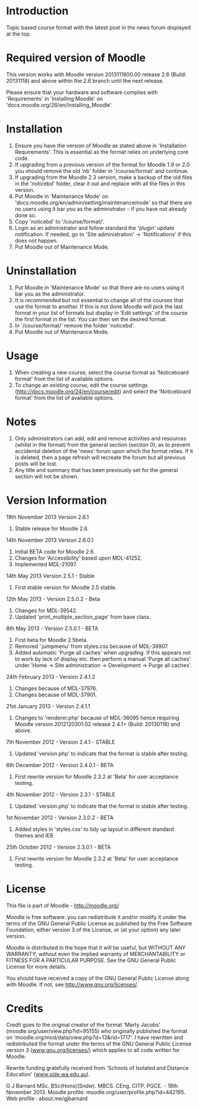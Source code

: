 Introduction
============
Topic based course format with the latest post in the news forum displayed at the top.

Required version of Moodle
==========================
This version works with Moodle version 2013111800.00 release 2.6 (Build: 20131118) and above within the 2.6 branch until the
next release.

Please ensure that your hardware and software complies with 'Requirements' in 'Installing Moodle' on
'docs.moodle.org/26/en/Installing_Moodle'.

Installation
============
1. Ensure you have the version of Moodle as stated above in 'Installation Requirements'.  This is essential as the
   format relies on underlying core code.
2. If upgrading from a previous version of the format for Moodle 1.9 or 2.0 you should remove the old 'nb' folder
   in '/course/format' and continue.
3. If upgrading from the Moodle 2.3 version, make a backup of the old files in the 'noticebd' folder, clear it out
   and replace with all the files in this version.
4. Put Moodle in 'Maintenance Mode' on 'docs.moodle.org/en/admin/setting/maintenancemode' so that there are no 
   users using it bar you as the administrator - if you have not already done so.
5. Copy 'noticebd' to '/course/format/'.
6. Login as an administrator and follow standard the 'plugin' update notification.  If needed, go to
   'Site administration' -> 'Notifications' if this does not happen.
7. Put Moodle out of Maintenance Mode.

Uninstallation
==============
1. Put Moodle in 'Maintenance Mode' so that there are no users using it bar you as the administrator.
2. It is recommended but not essential to change all of the courses that use the format to another.  If this is
   not done Moodle will pick the last format in your list of formats but display in 'Edit settings' of the
   course the first format in the list.  You can then set the desired format.
3. In '/course/format/' remove the folder 'noticebd'.
4. Put Moodle out of Maintenance Mode.

Usage
=====
1. When creating a new course, select the course format as 'Noticeboard format' from the list of available options.
2. To change an existing course, edit the course settings (http://docs.moodle.org/24/en/course/edit) and select the
   'Noticeboard format' from the list of available options.

Notes
=====
1. Only administrators can add, edit and remove activities and resources (whilst in the format) from the general
   section (section 0), as to prevent accidental deletion of the 'news' forum upon which the format relies.  If it is
   deleted, then a page refresh will recreate the forum but all previous posts will be lost.
2. Any title and summary that has been previously set for the general section will not be shown.

Version Information
===================
18th November 2013 Version 2.6.1
  1.  Stable release for Moodle 2.6.

14th November 2013 Version 2.6.0.1
  1.  Initial BETA code for Moodle 2.6.
  2.  Changes for 'Accessibility' based upon MDL-41252.
  3.  Implemented MDL-21097.

14th May 2013 Version 2.5.1 - Stable
  1.  First stable version for Moodle 2.5 stable.

12th May 2013 - Version 2.5.0.2 - Beta
  1. Changes for MDL-39542.
  2. Updated 'print_multiple_section_page' from base class.

8th May 2013 - Version 2.5.0.1 - BETA
  1. First beta for Moodle 2.5beta.
  2. Removed '.jumpmenu' from styles.css because of MDL-38907.
  3. Added automatic 'Purge all caches' when upgrading.  If this appears not to work by lack of display etc. then perform a
     manual 'Purge all caches' under 'Home -> Site administration -> Development -> Purge all caches'.

24th February 2013 - Version 2.4.1.2
  1. Changes because of MDL-37976.
  2. Changes because of MDL-37901.

21st January 2013 - Version 2.4.1.1
  1. Changes to 'renderer.php' because of MDL-36095 hence requiring Moodle version 2012120301.02 release 2.4.1+ (Build: 20130118) and above.

7th November 2012 - Version 2.4.1 - STABLE
  1. Updated 'version.php' to indicate that the format is stable after testing.

6th December 2012 - Version 2.4.0.1 - BETA
  1. First rewrite version for Moodle 2.3.2 at 'Beta' for user acceptance testing.

4th November 2012 - Version 2.3.1 - STABLE
  1. Updated 'version.php' to indicate that the format is stable after testing.

1st November 2012 - Version 2.3.0.2 - BETA
  1. Added styles in 'styles.css' to tidy up layout in different standard themes and IE8.

25th October 2012 - Version 2.3.0.1 - BETA
  1. First rewrite version for Moodle 2.3.2 at 'Beta' for user acceptance testing.

License
=======
This file is part of Moodle - http://moodle.org/

Moodle is free software: you can redistribute it and/or modify
it under the terms of the GNU General Public License as published by
the Free Software Foundation, either version 3 of the License, or
(at your option) any later version.

Moodle is distributed in the hope that it will be useful,
but WITHOUT ANY WARRANTY; without even the implied warranty of
MERCHANTABILITY or FITNESS FOR A PARTICULAR PURPOSE.  See the
GNU General Public License for more details.

You should have received a copy of the GNU General Public License
along with Moodle.  If not, see <http://www.gnu.org/licenses/>.

Credits
=======
Credit goes to the original creator of the format 'Marty Jacobs' (moodle.org/user/view.php?id=95155) who originally
published the format on 'moodle.org/mod/data/view.php?d=13&rid=1717'.  I have rewritten and redistributed the format
under the terms of the GNU General Public License version 3 (www.gnu.org/licenses/) which applies to all code written
for Moodle.

Rewrite funding gratefully received from 'Schools of Isolated and Distance Education' (www.side.wa.edu.au).


G J Barnard MSc. BSc(Hons)(Sndw). MBCS. CEng. CITP. PGCE. - 18th November 2013.
Moodle profile: moodle.org/user/profile.php?id=442195.
Web profile   : about.me/gjbarnard
